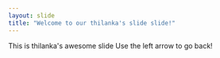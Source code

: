 ```yaml
---
layout: slide
title: "Welcome to our thilanka's slide slide!"
---
```

This is thilanka's awesome slide
Use the left arrow to go back!
